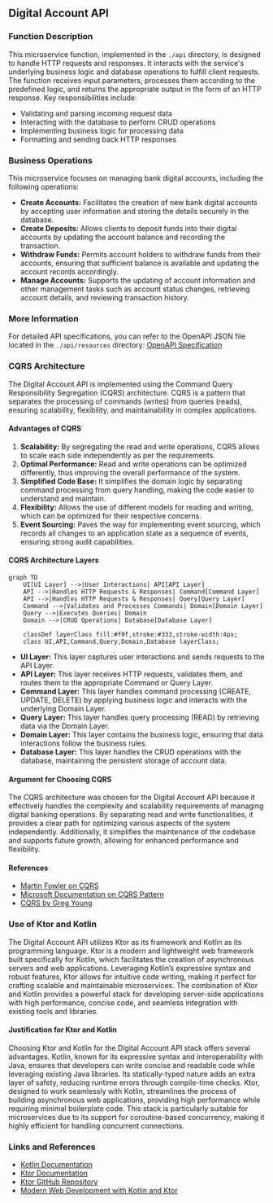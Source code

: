 
## Digital Account API

### Function Description

This microservice function, implemented in the `./api` directory, is designed to handle HTTP requests and responses. It
interacts with the service's underlying business logic and database operations to fulfill client requests. The function
receives input parameters, processes them according to the predefined logic, and returns the appropriate output in the
form of an HTTP response. Key responsibilities include:

- Validating and parsing incoming request data
- Interacting with the database to perform CRUD operations
- Implementing business logic for processing data
- Formatting and sending back HTTP responses

### Business Operations

This microservice focuses on managing bank digital accounts, including the following operations:

- **Create Accounts:** Facilitates the creation of new bank digital accounts by accepting user information and storing
  the details securely in the database.
- **Create Deposits:** Allows clients to deposit funds into their digital accounts by updating the account balance and
  recording the transaction.
- **Withdraw Funds:** Permits account holders to withdraw funds from their accounts, ensuring that sufficient balance is
  available and updating the account records accordingly.
- **Manage Accounts:** Supports the updating of account information and other management tasks such as account status
  changes, retrieving account details, and reviewing transaction history.

### More Information

For detailed API specifications, you can refer to the OpenAPI JSON file located in the `./api/resources` directory:
[OpenAPI Specification](./api/src/main/resources/ApiDescription.json)

### CQRS Architecture

The Digital Account API is implemented using the Command Query Responsibility Segregation (CQRS) architecture. CQRS is a
pattern that separates the processing of commands (writes) from queries (reads), ensuring scalability, flexibility, and
maintainability in complex applications.

#### Advantages of CQRS

1. **Scalability:** By segregating the read and write operations, CQRS allows to scale each side independently as per
   the requirements.
2. **Optimal Performance:** Read and write operations can be optimized differently, thus improving the overall
   performance of the system.
3. **Simplified Code Base:** It simplifies the domain logic by separating command processing from query handling, making
   the code easier to understand and maintain.
4. **Flexibility:** Allows the use of different models for reading and writing, which can be optimized for their
   respective concerns.
5. **Event Sourcing:** Paves the way for implementing event sourcing, which records all changes to an application state
   as a sequence of events, ensuring strong audit capabilities.

#### CQRS Architecture Layers

```mermaid
graph TD
    UI[UI Layer] -->|User Interactions| API[API Layer]
    API -->|Handles HTTP Requests & Responses| Command[Command Layer]
    API -->|Handles HTTP Requests & Responses| Query[Query Layer]
    Command -->|Validates and Processes Commands| Domain[Domain Layer]
    Query -->|Executes Queries| Domain
    Domain -->|CRUD Operations| Database[Database Layer]

    classDef layerClass fill:#f9f,stroke:#333,stroke-width:4px;
    class UI,API,Command,Query,Domain,Database layerClass;
```

- **UI Layer:** This layer captures user interactions and sends requests to the API Layer.
- **API Layer:** This layer receives HTTP requests, validates them, and routes them to the appropriate Command or Query
  Layer.
- **Command Layer:** This layer handles command processing (CREATE, UPDATE, DELETE) by applying business logic and
  interacts with the underlying Domain Layer.
- **Query Layer:** This layer handles query processing (READ) by retrieving data via the Domain Layer.
- **Domain Layer:** This layer contains the business logic, ensuring that data interactions follow the business rules.
- **Database Layer:** This layer handles the CRUD operations with the database, maintaining the persistent storage of
  account data.

#### Argument for Choosing CQRS

The CQRS architecture was chosen for the Digital Account API because it effectively handles the complexity and
scalability requirements of managing digital banking operations. By separating read and write functionalities, it
provides a clear path for optimizing various aspects of the system independently. Additionally, it simplifies the
maintenance of the codebase and supports future growth, allowing for enhanced performance and flexibility.

#### References

- [Martin Fowler on CQRS](https://martinfowler.com/bliki/CQRS.html)
- [Microsoft Documentation on CQRS Pattern](https://docs.microsoft.com/en-us/azure/architecture/patterns/cqrs)
- [CQRS by Greg Young](https://cqrs.files.wordpress.com/2010/11/cqrs_documents.pdf)

### Use of Ktor and Kotlin

The Digital Account API utilizes Ktor as its framework and Kotlin as its programming language. Ktor is a modern and
lightweight web framework built specifically for Kotlin, which facilitates the creation of asynchronous servers and web
applications. Leveraging Kotlin’s expressive syntax and robust features, Ktor allows for intuitive code writing, making
it perfect for crafting scalable and maintainable microservices. The combination of Ktor and Kotlin provides a powerful
stack for developing server-side applications with high performance, concise code, and seamless integration with
existing tools and libraries.

#### Justification for Ktor and Kotlin

Choosing Ktor and Kotlin for the Digital Account API stack offers several advantages. Kotlin, known for its expressive
syntax and interoperability with Java, ensures that developers can write concise and readable code while leveraging
existing Java libraries. Its statically-typed nature adds an extra layer of safety, reducing runtime errors through
compile-time checks. Ktor, designed to work seamlessly with Kotlin, streamlines the process of building asynchronous web
applications, providing high performance while requiring minimal boilerplate code. This stack is particularly suitable
for microservices due to its support for coroutine-based concurrency, making it highly efficient for handling concurrent
connections.

### Links and References

- [Kotlin Documentation](https://kotlinlang.org/docs/home.html)
- [Ktor Documentation](https://ktor.io/docs/)
- [Ktor GitHub Repository](https://github.com/ktorio/ktor)
- [Modern Web Development with Kotlin and Ktor](https://kotlinlang.org/docs/ktor.html)